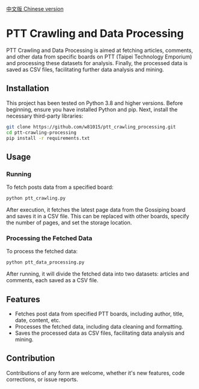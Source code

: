 [中文版 Chinese version](README_zh.md)

# PTT Crawling and Data Processing

PTT Crawling and Data Processing is aimed at fetching articles, comments, and other data from specific boards on PTT (Taipei Technology Emporium) and processing these datasets for analysis. Finally, the processed data is saved as CSV files, facilitating further data analysis and mining.

## Installation

This project has been tested on Python 3.8 and higher versions. Before beginning, ensure you have installed Python and pip. Next, install the necessary third-party libraries:

```bash
git clone https://github.com/w81015/ptt_crawling_processing.git
cd ptt-crawling-processing
pip install -r requirements.txt
```

## Usage

### Running

To fetch posts data from a specified board:

```bash
python ptt_crawling.py
```

After execution, it fetches the latest page data from the Gossiping board and saves it in a CSV file. This can be replaced with other boards, specify the number of pages, and set the storage location.

### Processing the Fetched Data

To process the fetched data:

```bash
python ptt_data_processing.py
```

After running, it will divide the fetched data into two datasets: articles and comments, each saved as a CSV file.

## Features

- Fetches post data from specified PTT boards, including author, title, date, content, etc.
- Processes the fetched data, including data cleaning and formatting.
- Saves the processed data as CSV files, facilitating data analysis and mining.

## Contribution

Contributions of any form are welcome, whether it's new features, code corrections, or issue reports.
